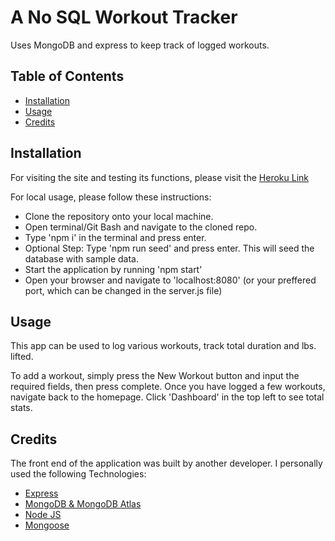 # A No SQL Workout Tracker

Uses MongoDB and express to keep track of logged workouts.

## Table of Contents

- [Installation](#Installation)
- [Usage](#Usage)
- [Credits](#Credits)

## Installation

For visiting the site and testing its functions, please visit the [Heroku Link](https://stormy-cliffs-72772.herokuapp.com/?id=606cf35b2a7326001516e0d2)

For local usage, please follow these instructions:
* Clone the repository onto your local machine.
* Open terminal/Git Bash and navigate to the cloned repo.
* Type 'npm i' in the terminal and press enter.
* Optional Step: Type 'npm run seed' and press enter. This will seed the database with sample data.
* Start the application by running 'npm start'
* Open your browser and navigate to 'localhost:8080' (or your preffered port, which can be changed in the server.js file)

## Usage

This app can be used to log various workouts, track total duration and lbs. lifted. 

To add a workout, simply press the New Workout button and input the required fields, then press complete. Once you have logged a few workouts, navigate back to the homepage. Click 'Dashboard' in the top left to see total stats.

## Credits

The front end of the application was built by another developer. I personally used the following Technologies:
* [Express](https://expressjs.com/)
* [MongoDB & MongoDB Atlas](https://www.mongodb.com/cloud/atlas)
* [Node JS](https://nodejs.org/en/)
* [Mongoose](https://mongoosejs.com/)